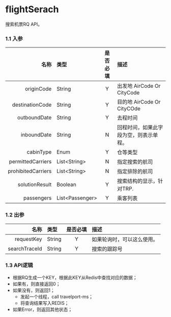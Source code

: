 # flightSerach

搜索机票RQ API。

### 1.1 入参

| 名称 | 类型 | 是否必填 | 描述 |
| ---: | :--- | :---: | :--- |
| originCode | String | Y | 出发地 AirCode Or CityCode |
| destinationCode | String | Y | 目的地 AirCode Or CityCOde |
| outboundDate | String | Y | 去程时间 |
| inboundDate | String | N | 回程时间，如果此字段为空，则表示单程。 |
| cabinType | Enum | Y | 仓等类型 |
| permittedCarriers | List&lt;String&gt; | N | 指定搜索的航司 |
| prohibitedCarriers | List&lt;String&gt; | N | 指定排除的航司 |
| solutionResult | Boolean | Y | 搜索结构的显示，针对TRP. |
| passengers | List&lt;Passenger&gt; | Y | 乘客列表 |

### 1.2 出参

| 名称 | 类型 | 是否必填 | 描述 |
| ---: | :--- | :---: | :--- |
| requestKey | String | Y | 如果轮询时，可以这么使用。 |
| searchTraceId | String | Y | 搜索的跟踪号 |

### 1.3 API逻辑

* 根据RQ生成一个KEY，根据此KEY从Redis中查找对应的数据；
* 如果有，则直接返回0；
* 如果没有，则返回1；
  * 发起一个线程，call travelport-ms；
  * 将查询结果写入REDIS；
* 如果Error，则返回其他状态；



